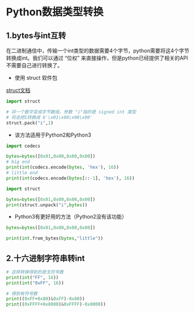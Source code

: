 # Python数据类型转换

## 1.bytes与int互转

在二进制通信中，传输一个int类型的数据需要4个字节，python需要将这4个字节转换成int。我们可以通过 “位权” 来直接操作，但是python已经提供了相关的API不需要自己进行转换了。

* 使用 struct 软件包

[struct文档](https://docs.python.org/3/library/struct.html)

```python
import struct

# 将一个数字变成字节数组，参数 "i"指的是 signed int 类型
# 将会把1转换成 b'\x01\x00\x00\x00'
struct.pack("i",1)

```


* 该方法适用于Python2和Python3

```python
import codecs

bytes=bytes([0x01,0x00,0x00,0x00])
# big end
print(int(codecs.encode(bytes, 'hex'), 16))
# little end
print(int(codecs.encode(bytes[::-1], 'hex'), 16))
```

```python
import struct

bytes=bytes([0x01,0x00,0x00,0x00])
print(struct.unpack("i",bytes))

```

* Python3有更好用的方法（Python2没有该功能）

```python
bytes=bytes([0x01,0x00,0x00,0x00])

print(int.from_bytes(bytes,"little"))
```

## 2.十六进制字符串转int

```python
# 这样转换得到的是无符号数
print(int("FF", 16))
print(int("0xFF", 16))

# 得到有符号数
print((0xFF+0x80)&0xFF)-0x80))
print((0xFFFF+0x8000)&0xFFFF)-0x8000))
```
